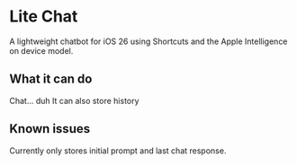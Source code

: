 # Lite Chat
A lightweight chatbot for iOS 26 using Shortcuts and the Apple Intelligence on device model.

## What it can do
Chat... duh
It can also store history

## Known issues
Currently only stores initial prompt and last chat response.
